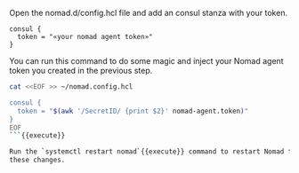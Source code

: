 Open the nomad.d/config.hcl file and add an consul stanza with your token.

```hcl
consul {
  token = "«your nomad agent token»"
}
```

You can run this command to do some magic and inject your Nomad agent token
you created in the previous step.

```bash
cat <<EOF >> ~/nomad.config.hcl

consul {
  token = "$(awk '/SecretID/ {print $2}' nomad-agent.token)"
}
EOF
```{{execute}}

Run the `systemctl restart nomad`{{execute}} command to restart Nomad to load
these changes.